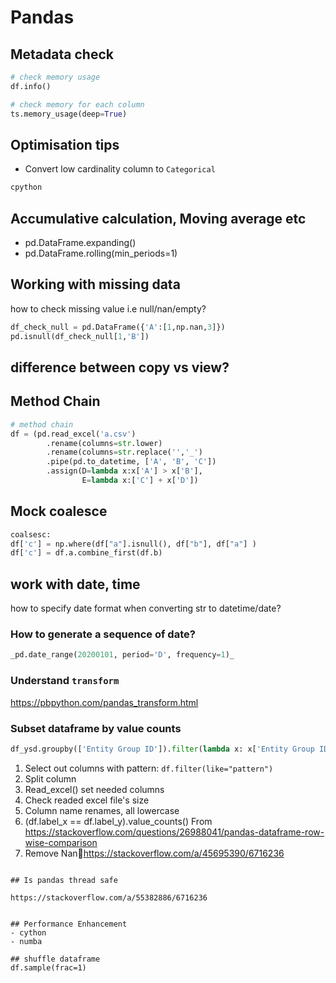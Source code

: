 # Pandas 

## Metadata check

```python
# check memory usage
df.info()

# check memory for each column
ts.memory_usage(deep=True)
```

## Optimisation tips

- Convert low cardinality column to `Categorical`

```python
cpython
```

## Accumulative calculation, Moving average etc

- pd.DataFrame.expanding()
- pd.DataFrame.rolling(min_periods=1)

## Working with missing data

how to check missing value i.e null/nan/empty?

```python
df_check_null = pd.DataFrame({'A':[1,np.nan,3]})
pd.isnull(df_check_null[1,'B'])
```

## difference between copy vs view?

## Method Chain

```python
# method chain
df = (pd.read_excel('a.csv')
        .rename(columns=str.lower)
        .rename(columns=str.replace('','_')
        .pipe(pd.to_datetime, ['A', 'B', 'C'])
        .assign(D=lambda x:x['A'] > x['B'],
                E=lambda x:['C'] + x['D'])
```

## Mock coalesce

```python
coalsesc: 
df['c'] = np.where(df["a"].isnull(), df["b"], df["a"] )
df['c'] = df.a.combine_first(df.b)
```

## work with date, time
how to specify date format when converting str to datetime/date?

### How to generate a sequence of date?
```python
_pd.date_range(20200101, period='D', frequency=1)_
```

### Understand `transform`
https://pbpython.com/pandas_transform.html

### Subset dataframe by value counts

```python
df_ysd.groupby(['Entity Group ID']).filter(lambda x: x['Entity Group ID'].size >= 6 ).sort_values(by=['Entity Group ID','Assessor Date Checked'], ascending=False)
```

1. Select out columns with pattern: `df.filter(like="pattern")`
2. Split column
3. Read_excel() set needed columns
4. Check readed excel file's size
5. Column name renames, all lowercase
6. (df.label_x == df.label_y).value_counts()
From <https://stackoverflow.com/questions/26988041/pandas-dataframe-row-wise-comparison> 
7. Remove Nanhttps://stackoverflow.com/a/45695390/6716236
```

## Is pandas thread safe

https://stackoverflow.com/a/55382886/6716236


## Performance Enhancement
- cython
- numba

## shuffle dataframe
df.sample(frac=1)

